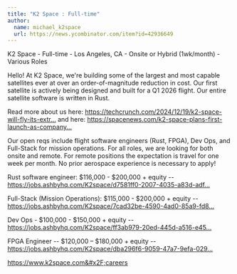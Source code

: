 ```yaml
---
title: "K2 Space : Full-time"
author:
  name: michael_k2space
  url: https://news.ycombinator.com/item?id=42936649
---
```

K2 Space - Full-time - Los Angeles, CA - Onsite or Hybrid (1wk&#x2F;month) - Various Roles

Hello! At K2 Space, we&#x27;re building some of the largest and most capable satellites ever at over an order-of-magnitude reduction in cost. Our first satellite is actively being designed and built for a Q1 2026 flight. Our entire satellite software is written in Rust.

Read more about us here: <a href="https:&#x2F;&#x2F;techcrunch.com&#x2F;2024&#x2F;12&#x2F;19&#x2F;k2-space-will-fly-its-extra-large-satellite-for-the-first-time-in-2026&#x2F;" rel="nofollow">https:&#x2F;&#x2F;techcrunch.com&#x2F;2024&#x2F;12&#x2F;19&#x2F;k2-space-will-fly-its-extr...</a> and here: <a href="https:&#x2F;&#x2F;spacenews.com&#x2F;k2-space-plans-first-launch-as-company-wins-customers-for-its-large-satellite-bus&#x2F;" rel="nofollow">https:&#x2F;&#x2F;spacenews.com&#x2F;k2-space-plans-first-launch-as-company...</a>

Our open reqs include flight software engineers (Rust, FPGA), Dev Ops, and Full-Stack for mission operations. For all roles, we are looking for both onsite and remote. For remote positions the expectation is travel for one week per month. No prior aerospace experience is necessary to apply!

Rust software engineer: $116,000 - $200,000 + equity -- <a href="https:&#x2F;&#x2F;jobs.ashbyhq.com&#x2F;K2space&#x2F;d7581ff0-2007-4035-a83d-adfcf36f53fd" rel="nofollow">https:&#x2F;&#x2F;jobs.ashbyhq.com&#x2F;K2space&#x2F;d7581ff0-2007-4035-a83d-adf...</a>

Full-Stack (Mission Operations): $115,000 - $200,000 + equity -- <a href="https:&#x2F;&#x2F;jobs.ashbyhq.com&#x2F;K2space&#x2F;7cad32be-4590-4ad0-85a9-fd8216fa6e3f" rel="nofollow">https:&#x2F;&#x2F;jobs.ashbyhq.com&#x2F;K2space&#x2F;7cad32be-4590-4ad0-85a9-fd8...</a>

Dev Ops - $100,000 - $150,000 + equity -- <a href="https:&#x2F;&#x2F;jobs.ashbyhq.com&#x2F;K2space&#x2F;ff3ab979-20ed-445d-a516-e453e8e04e8d" rel="nofollow">https:&#x2F;&#x2F;jobs.ashbyhq.com&#x2F;K2space&#x2F;ff3ab979-20ed-445d-a516-e45...</a>

FPGA Engineer -- $120,000 – $180,000 + equity -- <a href="https:&#x2F;&#x2F;jobs.ashbyhq.com&#x2F;K2space&#x2F;dba296f6-9059-47a7-9efa-029950471da1" rel="nofollow">https:&#x2F;&#x2F;jobs.ashbyhq.com&#x2F;K2space&#x2F;dba296f6-9059-47a7-9efa-029...</a>

<a href="https:&#x2F;&#x2F;www.k2space.com&#x2F;careers" rel="nofollow">https:&#x2F;&#x2F;www.k2space.com&#x2F;careers</a>
<JobApplication />

